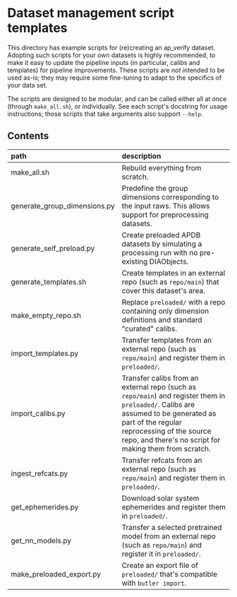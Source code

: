 Dataset management script templates
===================================

This directory has example scripts for (re)creating an ap_verify dataset.
Adopting such scripts for your own datasets is highly recommended, to make it easy to update the pipeline inputs (in particular, calibs and templates) for pipeline improvements.
These scripts are *not* intended to be used as-is; they may require some fine-tuning to adapt to the specifics of your data set.

The scripts are designed to be modular, and can be called either all at once (through `make_all.sh`), or individually.
See each script's docstring for usage instructions; those scripts that take arguments also support `--help`.

Contents
--------
path                         | description
:----------------------------|:-----------------------------
make_all.sh                  | Rebuild everything from scratch.
generate_group_dimensions.py | Predefine the group dimensions corresponding to the input raws. This allows support for preprocessing datasets.
generate_self_preload.py     | Create preloaded APDB datasets by simulating a processing run with no pre-existing DIAObjects.
generate_templates.sh        | Create templates in an external repo (such as `repo/main`) that cover this dataset's area.
make_empty_repo.sh           | Replace `preloaded/` with a repo containing only dimension definitions and standard "curated" calibs.
import_templates.py          | Transfer templates from an external repo (such as `repo/main`) and register them in `preloaded/`.
import_calibs.py             | Transfer calibs from an external repo (such as `repo/main`) and register them in `preloaded/`. Calibs are assumed to be generated as part of the regular reprocessing of the source repo, and there's no script for making them from scratch.
ingest_refcats.py            | Transfer refcats from an external repo (such as `repo/main`) and register them in `preloaded/`.
get_ephemerides.py           | Download solar system ephemerides and register them in `preloaded/`.
get_nn_models.py             | Transfer a selected pretrained model from an external repo (such as `repo/main`) and register it in `preloaded/`.
make_preloaded_export.py     | Create an export file of `preloaded/` that's compatible with `butler import`.
